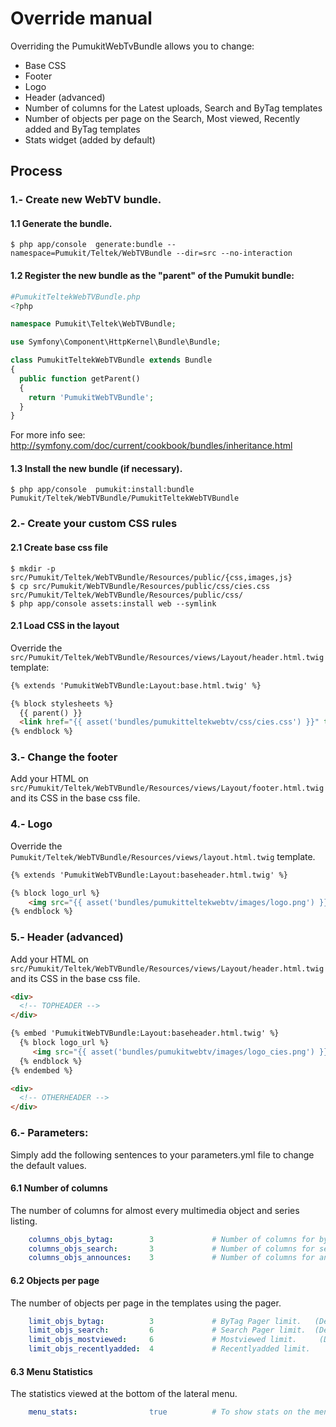 Override manual
===============

Overriding the PumukitWebTvBundle allows you to change:

* Base CSS
* Footer
* Logo
* Header (advanced)
* Number of columns for the Latest uploads, Search and ByTag templates
* Number of objects per page on the Search, Most viewed, Recently added and ByTag templates
* Stats widget (added by default)



Process
--------

### 1.- Create new WebTV bundle.

#### 1.1 Generate the bundle.

`
$ php app/console  generate:bundle --namespace=Pumukit/Teltek/WebTVBundle --dir=src --no-interaction
`

#### 1.2 Register the new bundle as the "parent" of the Pumukit bundle:


```php
#PumukitTeltekWebTVBundle.php
<?php

namespace Pumukit\Teltek\WebTVBundle;

use Symfony\Component\HttpKernel\Bundle\Bundle;

class PumukitTeltekWebTVBundle extends Bundle
{
  public function getParent()
  {
    return 'PumukitWebTVBundle';
  }
}
```

For more info see: http://symfony.com/doc/current/cookbook/bundles/inheritance.html

#### 1.3 Install the new bundle (if necessary).
`
$ php app/console  pumukit:install:bundle Pumukit/Teltek/WebTVBundle/PumukitTeltekWebTVBundle
`
### 2.- Create your custom CSS rules

#### 2.1 Create base css file

```
$ mkdir -p src/Pumukit/Teltek/WebTVBundle/Resources/public/{css,images,js}
$ cp src/Pumukit/WebTVBundle/Resources/public/css/cies.css src/Pumukit/Teltek/WebTVBundle/Resources/public/css/
$ php app/console assets:install web --symlink
```


#### 2.1 Load CSS in the layout
Override the `src/Pumukit/Teltek/WebTVBundle/Resources/views/Layout/header.html.twig` template:

```html
{% extends 'PumukitWebTVBundle:Layout:base.html.twig' %}

{% block stylesheets %}
  {{ parent() }}
  <link href="{{ asset('bundles/pumukitteltekwebtv/css/cies.css') }}" type="text/css" rel="stylesheet" media="screen"/>
{% endblock %}
```


### 3.- Change the footer
Add your HTML on `src/Pumukit/Teltek/WebTVBundle/Resources/views/Layout/footer.html.twig` and its CSS in the base css file.


### 4.- Logo
Override the `Pumukit/Teltek/WebTVBundle/Resources/views/layout.html.twig` template.

```html
{% extends 'PumukitWebTVBundle:Layout:baseheader.html.twig' %}

{% block logo_url %}
    <img src="{{ asset('bundles/pumukitteltekwebtv/images/logo.png') }}" class="img-responsive">
{% endblock %}
```


### 5.- Header (advanced)

Add your HTML on `src/Pumukit/Teltek/WebTVBundle/Resources/views/Layout/header.html.twig` and its CSS in the base css file.

```html
<div>
  <!-- TOPHEADER -->
</div>

{% embed 'PumukitWebTVBundle:Layout:baseheader.html.twig' %}
  {% block logo_url %}
     <img src="{{ asset('bundles/pumukitwebtv/images/logo_cies.png') }}" class="img-responsive">
  {% endblock %}
{% endembed %}

<div>
  <!-- OTHERHEADER -->
</div>

```
### 6.- Parameters:
Simply add the following sentences to your parameters.yml file to change the default values.

#### 6.1 Number of columns
The number of columns for almost every multimedia object and series listing.
```yaml
    columns_objs_bytag:        3             # Number of columns for bytag.  (Default 2)
    columns_objs_search:       3             # Number of columns for search. (Default 2)
    columns_objs_announces:    3             # Number of columns for announces. (Default 1);
```

#### 6.2 Objects per page
The number of objects per page in the templates using the pager.
```yaml
    limit_objs_bytag:          3             # ByTag Pager limit.   (Default 10)
    limit_objs_search:         6             # Search Pager limit.  (Default 10)
    limit_objs_mostviewed:     6             # Mostviewed limit.     (Default 3)
    limit_objs_recentlyadded:  4             # Recentlyadded limit.    (Default 3)
```

#### 6.3 Menu Statistics
The statistics viewed at the bottom of the lateral menu.
```yaml
    menu_stats:                true          # To show stats on the menu or not. (Default true)
```
